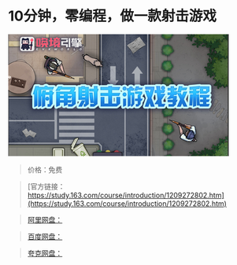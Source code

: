 # 10分钟，零编程，做一款射击游戏

![img](../../../assets/study163/free/5826eff65bc24e13bda026c096f83258.jpg)

> 价格：免费

> [官方链接：https://study.163.com/course/introduction/1209272802.htm](https://study.163.com/course/introduction/1209272802.htm)

> [阿里网盘：]()

> [百度网盘：]()

> [夸克网盘：]()
